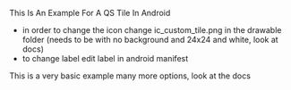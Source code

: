 This Is An Example For A QS Tile In Android
- in order to change the icon change ic_custom_tile.png in the drawable folder (needs to be with no background and 24x24 and white, look at docs)
- to change label edit label in android manifest

This is a very basic example many more options, look at the docs
